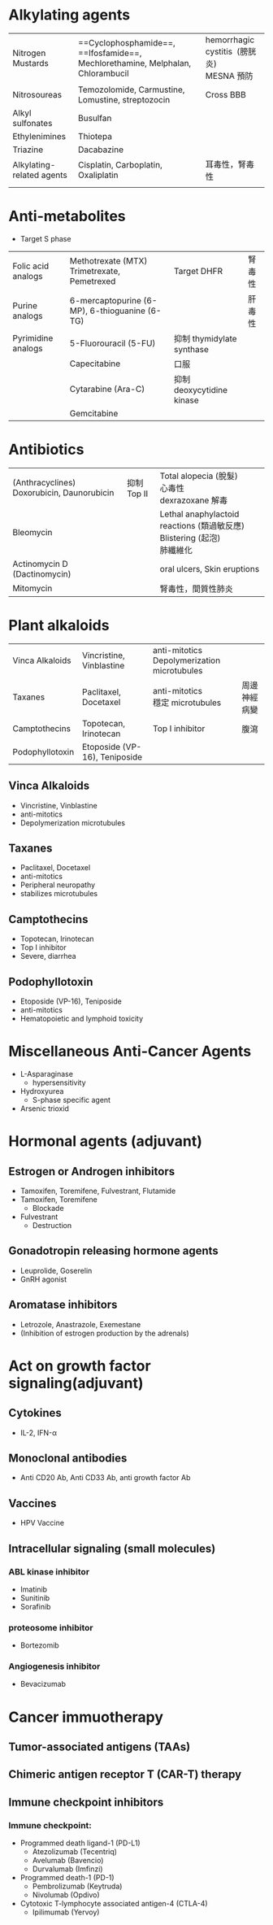 # Alkylating agents

|                           |                                                                                |                                              |
| ------------------------- | ------------------------------------------------------------------------------ | -------------------------------------------- |
| Nitrogen Mustards         | ==Cyclophosphamide==, ==Ifosfamide==, Mechlorethamine, Melphalan, Chlorambucil | hemorrhagic cystitis  (膀胱炎)<br>MESNA 預防 |
| Nitrosoureas              | Temozolomide, Carmustine, Lomustine, streptozocin                              | Cross BBB                                    |
| Alkyl sulfonates          | Busulfan                                                                       |                                              |
| Ethylenimines             | Thiotepa                                                                       |                                              |
| Triazine                  | Dacabazine                                                                     |                                              |
| Alkylating-related agents | Cisplatin, Carboplatin, Oxaliplatin                                            | 耳毒性，腎毒性                               |
|                           |                                                                                |                                              |

# Anti-metabolites

- Target S phase

|                    |                                               |                           |        |
| ------------------ | --------------------------------------------- | ------------------------- | ------ |
| Folic acid analogs | Methotrexate (MTX) Trimetrexate, Pemetrexed   | Target DHFR               | 腎毒性 |
| Purine analogs     | 6-mercaptopurine (6-MP), 6-thioguanine (6-TG) |                           | 肝毒性 |
| Pyrimidine analogs | 5-Fluorouracil (5-FU)                         | 抑制 thymidylate synthase |        |
|                    | Capecitabine                                  | 口服                      |        |
|                    | Cytarabine (Ara-C)                            | 抑制 deoxycytidine kinase |        |
|                    | Gemcitabine                                   |                           |        |

# Antibiotics

|                                            |             |                                                                               |
| ------------------------------------------ | ----------- | ----------------------------------------------------------------------------- |
| (Anthracyclines) Doxorubicin, Daunorubicin | 抑制 Top II | Total alopecia (脫髮)<br>心毒性<br>dexrazoxane 解毒                           |
| Bleomycin                                  |             | Lethal anaphylactoid reactions (類過敏反應)<br> Blistering (起泡)<br>肺纖維化 |
| Actinomycin D (Dactinomycin)               |             | oral ulcers, Skin eruptions                                                   |
| Mitomycin                                  |             | 腎毒性，間質性肺炎                                                            |

# Plant alkaloids

|                 |                               |                                                |              |
| --------------- | ----------------------------- | ---------------------------------------------- | ------------ |
| Vinca Alkaloids | Vincristine, Vinblastine      | anti-mitotics<br>Depolymerization microtubules |              |
| Taxanes         | Paclitaxel, Docetaxel         | anti-mitotics<br>穩定 microtubules             | 周邊神經病變 |
| Camptothecins   | Topotecan, Irinotecan         | Top I inhibitor                                | 腹瀉         |
| Podophyllotoxin | Etoposide (VP-16), Teniposide |                                                |              |

## Vinca Alkaloids

- Vincristine, Vinblastine
- anti-mitotics
- Depolymerization microtubules

## Taxanes

- Paclitaxel, Docetaxel
- anti-mitotics
- Peripheral neuropathy
- stabilizes microtubules

## Camptothecins

- Topotecan, Irinotecan
- Top I inhibitor
- Severe, diarrhea

## Podophyllotoxin

- Etoposide (VP-16), Teniposide
- anti-mitotics
- Hematopoietic and lymphoid toxicity

# Miscellaneous Anti-Cancer Agents

- L-Asparaginase
  - hypersensitivity
- Hydroxyurea
  - S-phase specific agent
- Arsenic trioxid

# Hormonal agents (adjuvant)

## Estrogen or Androgen inhibitors

- Tamoxifen, Toremifene, Fulvestrant, Flutamide
- Tamoxifen, Toremifene
  - Blockade
- Fulvestrant
  - Destruction

## Gonadotropin releasing hormone agents

- Leuprolide, Goserelin
- GnRH agonist

## Aromatase inhibitors

- Letrozole, Anastrazole, Exemestane
- (Inhibition of estrogen production by the adrenals)

# Act on growth factor signaling(adjuvant)

## Cytokines

- IL-2, IFN-α

## Monoclonal antibodies

- Anti CD20 Ab, Anti CD33 Ab, anti growth factor Ab

## Vaccines

- HPV Vaccine

## Intracellular signaling (small molecules)

### ABL kinase inhibitor

- Imatinib
- Sunitinib
- Sorafinib

### proteosome inhibitor

- Bortezomib

### Angiogenesis inhibitor

- Bevacizumab

# Cancer immuotherapy

## Tumor-associated antigens (TAAs)

## Chimeric antigen receptor T (CAR-T) therapy

## Immune checkpoint inhibitors

### Immune checkpoint:

- Programmed death ligand-1 (PD-L1)
  - Atezolizumab (Tecentriq)
  - Avelumab (Bavencio)
  - Durvalumab (Imfinzi)
- Programmed death-1 (PD-1)
  - Pembrolizumab (Keytruda)
  - Nivolumab (Opdivo)
- Cytotoxic T-lymphocyte associated antigen-4 (CTLA-4)
  - Ipilimumab (Yervoy)
